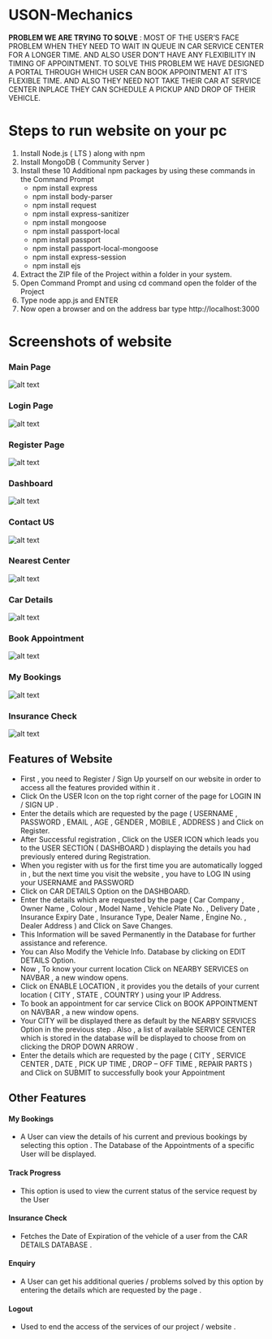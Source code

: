 # USON-Mechanics

**PROBLEM WE ARE TRYING TO SOLVE** : MOST OF THE USER’S FACE PROBLEM WHEN THEY NEED TO WAIT IN QUEUE IN CAR SERVICE CENTER FOR A LONGER TIME. AND ALSO USER DON’T HAVE ANY FLEXIBILITY IN TIMING OF APPOINTMENT. TO SOLVE THIS PROBLEM WE HAVE DESIGNED A PORTAL THROUGH WHICH USER CAN BOOK APPOINTMENT AT IT’S FLEXIBLE TIME. AND ALSO THEY NEED NOT TAKE THEIR CAR AT SERVICE CENTER INPLACE THEY CAN SCHEDULE A PICKUP AND DROP OF THEIR VEHICLE.

# Steps to run website on your pc
1.	Install Node.js ( LTS ) along with npm
2.	Install MongoDB ( Community Server )
3.	Install these 10 Additional npm packages by using these commands in the Command Prompt
    -	npm install express
    -	npm install body-parser
    -	npm install request
    -	npm install express-sanitizer
    -	npm install mongoose
    -	npm install passport-local
    -	npm install passport
    -	npm install passport-local-mongoose
    -	npm install express-session
    -	npm install ejs
4. Extract the ZIP file of the Project within a folder in your system.
5. Open Command Prompt and using cd command open the folder of the Project
6. Type node app.js and ENTER
7. Now open a browser and on the address bar type http://localhost:3000

# Screenshots of website

### Main Page
![alt text](https://github.com/Utiwari1999/USON-Mechanics/blob/master/screenshots/1.png?raw=true)

### Login Page
![alt text](https://github.com/Utiwari1999/USON-Mechanics/blob/master/screenshots/2.png?raw=true)

### Register Page
![alt text](https://github.com/Utiwari1999/USON-Mechanics/blob/master/screenshots/3.png?raw=true)

### Dashboard
![alt text](https://github.com/Utiwari1999/USON-Mechanics/blob/master/screenshots/4.png?raw=true)

### Contact US
![alt text](https://github.com/Utiwari1999/USON-Mechanics/blob/master/screenshots/5.png?raw=true)

### Nearest Center
![alt text](https://github.com/Utiwari1999/USON-Mechanics/blob/master/screenshots/6.png?raw=true)

### Car Details
![alt text](https://github.com/Utiwari1999/USON-Mechanics/blob/master/screenshots/7.png?raw=true)

### Book Appointment
![alt text](https://github.com/Utiwari1999/USON-Mechanics/blob/master/screenshots/8.png?raw=true)

### My Bookings
![alt text](https://github.com/Utiwari1999/USON-Mechanics/blob/master/screenshots/9.png?raw=true)

### Insurance Check
![alt text](https://github.com/Utiwari1999/USON-Mechanics/blob/master/screenshots/10.png?raw=true)

## Features of Website

- First , you need to Register / Sign Up yourself on our website in order to access all the features provided within it . 
- Click On the USER Icon on the top right corner of the page for LOGIN IN / SIGN UP .
- Enter the details which are requested by the page ( USERNAME , PASSWORD , EMAIL , AGE , GENDER , MOBILE , ADDRESS ) and Click on Register. 
- After Successful registration , Click on the USER ICON which leads you to the  USER SECTION ( DASHBOARD ) displaying the details you had previously entered during Registration.
- When you register with us for the first time you are automatically logged in , but the next time you visit the website , you have to LOG IN using your USERNAME and PASSWORD
- Click on CAR DETAILS Option on the DASHBOARD.
- Enter the details which are requested by the page ( Car Company , Owner Name , Colour , Model Name , Vehicle Plate No. , Delivery Date , Insurance Expiry Date , Insurance Type, Dealer Name , Engine No. , Dealer Address ) and Click on Save Changes. 
- This Information will be saved Permanently in the Database for further assistance and reference.
- You can Also Modify the Vehicle Info. Database by clicking on EDIT DETAILS Option.
- Now , To know your current location Click on NEARBY SERVICES on NAVBAR , a new window opens. 
- Click on ENABLE LOCATION , it provides you the details of your current location ( CITY , STATE , COUNTRY ) using your IP Address.
- To book an appointment for car service Click on BOOK APPOINTMENT on NAVBAR , a new window opens.
- Your CITY will be displayed there as default by the NEARBY SERVICES Option in the previous step . Also , a list of available SERVICE CENTER which is stored in the database will be displayed to choose from on clicking the DROP DOWN ARROW .
- Enter the details which are requested by the page ( CITY , SERVICE CENTER , DATE , PICK UP TIME , DROP – OFF TIME , REPAIR PARTS ) and Click on SUBMIT to successfully book your Appointment

## Other Features

#### My Bookings 
- A User can view the details of his current and previous bookings by selecting this option . The Database of the Appointments of a specific User will be displayed.
#### Track Progress
- This option is used to view the current status of the service request by the User
#### Insurance Check
- Fetches the Date of Expiration of the vehicle of a user from the CAR DETAILS DATABASE .
#### Enquiry
- A User can get his additional queries / problems solved by this option by entering the details which  are requested by the page .
#### Logout
- Used to end the access of the services of our project / website .



